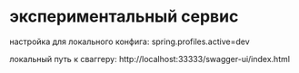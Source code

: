 # экспериментальный сервис

настройка для локального конфига:
spring.profiles.active=dev

локальный путь к сваггеру:
http://localhost:33333/swagger-ui/index.html
